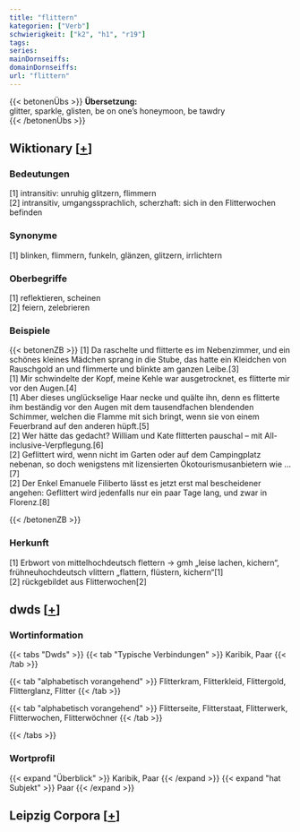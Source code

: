 ```yaml
---
title: "flittern"
kategorien: ["Verb"]
schwierigkeit: ["k2", "h1", "r19"]
tags:
series:
mainDornseiffs:
domainDornseiffs:
url: "flittern"
---
```


{{< betonenÜbs >}}
**Übersetzung:**  
glitter, sparkle, glisten, be on one’s honeymoon, be tawdry  
{{< /betonenÜbs >}}

## Wiktionary [[+](https://de.wiktionary.org/wiki/flittern)]

### Bedeutungen
[1] intransitiv: unruhig glitzern, flimmern  
[2] intransitiv, umgangssprachlich, scherzhaft: sich in den Flitterwochen befinden  

### Synonyme
[1] blinken, flimmern, funkeln, glänzen, glitzern, irrlichtern  

### Oberbegriffe
[1] reflektieren, scheinen  
[2] feiern, zelebrieren  

### Beispiele
{{< betonenZB >}}
[1] Da raschelte und flitterte es im Nebenzimmer, und ein schönes kleines Mädchen sprang in die Stube, das hatte ein Kleidchen von Rauschgold an und flimmerte und blinkte am ganzen Leibe.[3]  
[1] Mir schwindelte der Kopf, meine Kehle war ausgetrocknet, es flitterte mir vor den Augen.[4]  
[1] Aber dieses unglückselige Haar necke und quälte ihn, denn es flitterte ihm beständig vor den Augen mit dem tausendfachen blendenden Schimmer, welchen die Flamme mit sich bringt, wenn sie von einem Feuerbrand auf den anderen hüpft.[5]  
[2] Wer hätte das gedacht? William und Kate flitterten pauschal – mit All-inclusive-Verpflegung.[6]  
[2] Geflittert wird, wenn nicht im Garten oder auf dem Campingplatz nebenan, so doch wenigstens mit lizensierten Ökotourismusanbietern wie …[7]  
[2] Der Enkel Emanuele Filiberto lässt es jetzt erst mal bescheidener angehen: Geflittert wird jedenfalls nur ein paar Tage lang, und zwar in Florenz.[8]  

{{< /betonenZB >}}
### Herkunft
[1] Erbwort von mittelhochdeutsch flettern → gmh „leise lachen, kichern“, frühneuhochdeutsch vlittern „flattern, flüstern, kichern“[1]  
[2] rückgebildet aus Flitterwochen[2]  



## dwds [[+](https://www.dwds.de/wb/flittern)]

### Wortinformation
{{< tabs "Dwds" >}}
{{< tab "Typische Verbindungen" >}}
Karibik, Paar
{{< /tab >}}

{{< tab "alphabetisch vorangehend" >}}
Flitterkram, Flitterkleid, Flittergold, Flitterglanz, Flitter
{{< /tab >}}

{{< tab "alphabetisch vorangehend" >}}
Flitterseite, Flitterstaat, Flitterwerk, Flitterwochen, Flitterwöchner
{{< /tab >}}

{{< /tabs >}}

### Wortprofil
{{< expand "Überblick" >}} Karibik, Paar {{< /expand >}}
{{< expand "hat Subjekt" >}} Paar {{< /expand >}}

## Leipzig Corpora [[+](https://corpora.uni-leipzig.de/en/res?word=flittern&corpusId=deu_newscrawl-public_2018)]

